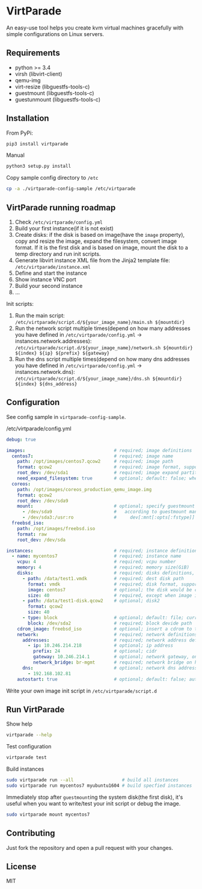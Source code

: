 VirtParade
===

An easy-use tool helps you create kvm virtual machines gracefully with simple configurations on Linux servers.

## Requirements

- python >= 3.4
- virsh (libvirt-client)
- qemu-img
- virt-resize (libguestfs-tools-c)
- guestmount (libguestfs-tools-c)
- guestunmount (libguestfs-tools-c)

## Installation

From PyPi:

```bash
pip3 install virtparade
```

Manual

```bash
python3 setup.py install
```

Copy sample config directory to `/etc`

```bash
cp -a ./virtparade-config-sample /etc/virtparade
```

## VirtParade running roadmap

1. Check `/etc/virtparade/config.yml`
2. Build your first instance(if it is not exist)
3. Create disks: if the disk is based on image(have the `image` property), copy and resize the image, expand the filesystem, convert image format. If it is the first disk and is based on image, mount the disk to a temp directory and run init scripts.
4. Generate libvirt instance XML file from the Jinja2 template file: `/etc/virtparade/instance.xml`
5. Define and start the instance
6. Show instance VNC port
7. Build your second instance
8. ...

Init scripts:

1. Run the main script: `/etc/virtparade/script.d/${your_image_name}/main.sh ${mountdir}`
2. Run the network script multiple times(depend on how many addresses you have defined in `/etc/virtparade/config.yml` -> instances.network.addresses): `/etc/virtparade/script.d/${your_image_name}/network.sh ${mountdir} ${index} ${ip} ${prefix} ${gateway}`
3. Run the dns script multiple times(depend on how many dns addresses you have defined in `/etc/virtparade/config.yml` -> instances.network.dns): `/etc/virtparade/script.d/${your_image_name}/dns.sh ${mountdir} ${index} ${dns_address}`

## Configuration

See config sample in `virtparade-config-sample`.

/etc/virtparade/config.yml

```yaml
debug: true

images:                                 # required; image definitions
  centos7:                              # required; image name
    path: /opt/images/centos7.qcow2     # required; image path
    format: qcow2                       # required; image format, supported formats: raw, qcow, qcow2, vhdx, vmdk
    root_dev: /dev/sda1                 # required; image expand partition, you can use `virt-filesystems -a image_path --filesystems -l` to select a device
    need_expand_filesystem: true        # optional; default: false; whether to `virt-resize` a image or not, depending you image file
  coreos:
    path: /opt/images/coreos_production_qemu_image.img
    format: qcow2
    root_dev: /dev/sda9
    mount:                              # optional; specify guestmount --mount argument
      - /dev/sda9                       #   according to guestmount man page, format should be:
      - /dev/sda3:/usr:ro               #     dev[:mnt[:opts[:fstype]] Mount dev on mnt (if omitted, /)
  freebsd_iso:
    path: /opt/images/freebsd.iso
    format: raw
    root_dev: /dev/sda

instances:                              # required; instance definitions
  - name: mycentos7                     # required; instance name
    vcpu: 4                             # required; vcpu number
    memory: 4                           # required; memory size(GiB)
    disks:                              # required; disks definitions, at least on disk should be assigned
      - path: /data/test1.vmdk          # required; dest disk path
        format: vmdk                    # required; disk format, supported formats are same to image format
        image: centos7                  # optional; the disk would be created based on image name defined earlier
        size: 40                        # required, except when image is specified; unit: GiB
      - path: /data/test1-disk.qcow2    # optional; disk2
        format: qcow2
        size: 40
      - type: block                     # optional; default: file; current support type: file, block
        block: /dev/sda2                # required; block devide path
    cdrom_image: freebsd_iso            # optional; insert a cdrom to the virtual machine with iso file defined in images
    network:                            # required; network definitions
      addresses:                        # required; network address definitions
        - ip: 10.246.214.218            # optional; ip address
          prefix: 24                    # optional; cidr
          gateway: 10.246.214.1         # optional; network gateway, only on could be specified through all addresses
          network_bridge: br-mgmt       # required; network bridge on host
      dns:                              # optional; network dns addresses
        - 192.168.102.81
    autostart: true                     # optional; default: false; auto start on host boot
```

Write your own image init script in `/etc/virtparade/script.d`

## Run VirtParade

Show help

```bash
virtparade --help
```

Test configuration

```bash
virtparade test
```

Build instances

```bash
sudo virtparade run --all                  # build all instances
sudo virtparade run mycentos7 myubuntu1604 # build specfied instances
```

Immediately stop after `guestmount`ing the system disk(the first disk), it's useful when you want to write/test your init script or debug the image.

```bash
sudo virtparade mount mycentos7
```

## Contributing

Just fork the repository and open a pull request with your changes.

## License

MIT
